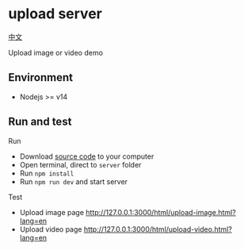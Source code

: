 # upload server

[中文](./README.md)

Upload image or video demo

## Environment

- Nodejs >= v14

## Run and test

Run

- Download [source code](https://github.com/superAo005/upload-server) to your computer
- Open terminal, direct to `server` folder
- Run `npm install`
- Run `npm run dev` and start server

Test

- Upload image page http://127.0.0.1:3000/html/upload-image.html?lang=en
- Upload video page http://127.0.0.1:3000/html/upload-video.html?lang=en




